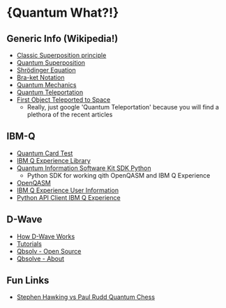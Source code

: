 # {Quantum What?!} 

## Generic Info (Wikipedia!)
* [Classic Superposition principle](https://en.wikipedia.org/wiki/Superposition_principle)
* [Quantum Superposition](https://en.wikipedia.org/wiki/Quantum_superposition)
* [Shr&ouml;dinger Equation](https://en.wikipedia.org/wiki/Schr%C3%B6dinger_equation)
* [Bra-ket Notation](https://en.wikipedia.org/wiki/Bra%E2%80%93ket_notation)
* [Quantum Mechanics](https://en.wikipedia.org/wiki/Quantum_mechanics)
* [Quantum Teleportation](https://en.wikipedia.org/wiki/Quantum_teleportation)
* [First Object Teleported to Space](https://www.technologyreview.com/s/608252/first-object-teleported-from-earth-to-orbit/)
    * Really, just google 'Quantum Teleportation' because you will find a plethora of the recent articles 


## IBM-Q
* [Quantum Card Test](http://research.ibm.com/ibm-q/quantum-card-test/)
* [IBM Q Experience Library](https://quantumexperience.ng.bluemix.net/qx/user-guide)
* [Quantum Information Software Kit SDK Python](https://github.com/IBM/qiskit-sdk-py)
    * Python SDK for working qith OpenQASM and IBM Q Experience
* [OpenQASM](https://github.com/IBM/qiskit-openqasm)
* [IBM Q Experience User Information](https://github.com/IBM/qiskit-qx-info)
* [Python API Client IBM Q Experience](https://github.com/IBM/qiskit-api-py)

## D-Wave
* [How D-Wave Works](https://www.dwavesys.com/quantum-computing)
* [Tutorials](https://www.dwavesys.com/resources/tutorials)
* [Qbsolv - Open Source](https://github.com/dwavesystems/qbsolv)
* [Qbsolve - About](https://www.dwavesys.com/software)

## Fun Links
* [Stephen Hawking vs Paul Rudd Quantum Chess](https://www.youtube.com/watch?v=Hi0BzqV_b44)






